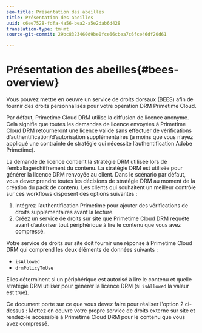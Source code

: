 ```yaml
---
seo-title: Présentation des abeilles
title: Présentation des abeilles
uuid: c6ee7528-fdfa-4a56-bea2-a5e2dab6d428
translation-type: tm+mt
source-git-commit: 29bc8323460d9be0fce66cbea7c6fce46df20d61

---
```



# Présentation des abeilles{#bees-overview}

Vous pouvez mettre en oeuvre un service de droits dorsaux (BEES) afin de fournir des droits personnalisés pour votre opération DRM Primetime Cloud.

Par défaut, Primetime Cloud DRM utilise la diffusion de licence anonyme. Cela signifie que toutes les demandes de licence envoyées à Primetime Cloud DRM retourneront une licence valide sans effectuer de vérifications d’authentification/d’autorisation supplémentaires (à moins que vous n’ayez appliqué une contrainte de stratégie qui nécessite l’authentification Adobe Primetime).

La demande de licence contient la stratégie DRM utilisée lors de l’emballage/chiffrement du contenu. La stratégie DRM est utilisée pour générer la licence DRM renvoyée au client. Dans le scénario par défaut, vous devez prendre toutes les décisions de stratégie DRM au moment de la création du pack de contenu. Les clients qui souhaitent un meilleur contrôle sur ces workflows disposent des options suivantes :

1. Intégrez l’authentification Primetime pour ajouter des vérifications de droits supplémentaires avant la lecture.
1. Créez un service de droits sur site que Primetime Cloud DRM requête avant d’autoriser tout périphérique à lire le contenu que vous avez compressé.

Votre service de droits sur site doit fournir une réponse à Primetime Cloud DRM qui comprend les deux éléments de données suivants :

* `isAllowed`
* `drmPolicyToUse`

Elles déterminent si un périphérique est autorisé à lire le contenu et quelle stratégie DRM utiliser pour générer la licence DRM (si `isAllowed` la valeur est true).

Ce document porte sur ce que vous devez faire pour réaliser l&#39;option 2 ci-dessus : Mettez en oeuvre votre propre service de droits externe sur site et rendez-le accessible à Primetime Cloud DRM pour le contenu que vous avez compressé.

